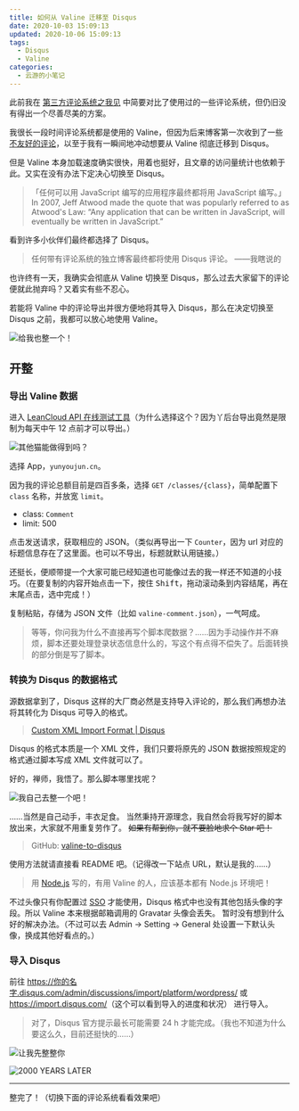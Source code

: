 ```yaml
---
title: 如何从 Valine 迁移至 Disqus
date: 2020-10-03 15:09:13
updated: 2020-10-06 15:09:13
tags:
  - Disqus
  - Valine
categories:
  - 云游的小笔记
---
```


此前我在 [第三方评论系统之我见](https://www.yunyoujun.cn/share/third-party-comment-system/) 中简要对比了使用过的一些评论系统，但仍旧没有得出一个尽善尽美的方案。

我很长一段时间评论系统都是使用的 Valine，但因为后来博客第一次收到了一些[不友好的评论](https://twitter.com/YunYouJun/status/1310547458997415936)，以至于我有一瞬间地冲动想要从 Valine 彻底迁移到 Disqus。

但是 Valine 本身加载速度确实很快，用着也挺好，且文章的访问量统计也依赖于此。又实在没有办法下定决心切换至 Disqus。

> 「任何可以用 JavaScript 编写的应用程序最终都将用 JavaScript 编写。」  
> In 2007, Jeff Atwood made the quote that was popularly referred to as Atwood's Law: “Any application that can be written in JavaScript, will eventually be written in JavaScript.”

看到许多小伙伴们最终都选择了 Disqus。

> 任何带有评论系统的独立博客最终都将使用 Disqus 评论。
> ——我瞎说的

也许终有一天，我确实会彻底从 Valine 切换至 Disqus，那么过去大家留下的评论便就此抛弃吗？又着实有些不忍心。

若能将 Valine 中的评论导出并很方便地将其导入 Disqus，那么在决定切换至 Disqus 之前，我都可以放心地使用 Valine。

![给我也整一个！](https://upyun.yunyoujun.cn/images/make-one-for-me-too.jpg)

<!-- more -->

## 开整

### 导出 Valine 数据

进入 [LeanCloud API 在线测试工具](https://leancloud.cn/dashboard/apionline/index.html)（为什么选择这个？因为丫后台导出竟然是限制为每天中午 12 点前才可以导出。）

![其他猫能做得到吗？](https://i.loli.net/2020/10/03/Ac4nzjQbWJCTek5.jpg)

选择 App，`yunyoujun.cn`。

因为我的评论总额目前是四百多条，选择 `GET /classes/{class}`，简单配置下 `class` 名称，并放宽 `limit`。

- class: `Comment`
- limit: 500

点击发送请求，获取相应的 JSON。（类似再导出一下 `Counter`，因为 url 对应的标题信息存在了这里面。也可以不导出，标题就默认用链接。）

还挺长，便顺带提一个大家可能已经知道也可能像过去的我一样还不知道的小技巧。（在要复制的内容开始点击一下，按住 <kbd>Shift</kbd>，拖动滚动条到内容结尾，再在末尾点击，选中完成！）

复制粘贴，存储为 JSON 文件（比如 `valine-comment.json`），一气呵成。

> 等等，你问我为什么不直接再写个脚本爬数据？……因为手动操作并不麻烦，脚本还要处理登录状态信息什么的，写这个有点得不偿失了。后面转换的部分倒是写了脚本。

### 转换为 Disqus 的数据格式

源数据拿到了，Disqus 这样的大厂商必然是支持导入评论的，那么我们再想办法将其转化为 Disqus 可导入的格式。

> [Custom XML Import Format | Disqus](https://help.disqus.com/en/articles/1717222-custom-xml-import-format)

Disqus 的格式本质是一个 XML 文件，我们只要将原先的 JSON 数据按照规定的格式通过脚本写成 XML 文件就可以了。

好的，禅师，我悟了。那么脚本哪里找呢？

![我自己去整一个吧！](https://i.loli.net/2020/10/03/IiOc7BsHzCULVNR.jpg)

……当然是自己动手，丰衣足食。
当然秉持开源理念，我自然会将我写好的脚本放出来，大家就不用重复劳作了。
~~如果有帮到你，就不要脸地求个 Star 吧！~~

> GitHub: [valine-to-disqus](https://github.com/YunYouJun/valine-to-disqus)

使用方法就请直接看 README 吧。（记得改一下站点 URL，默认是我的……）

> 用 [Node.js](https://nodejs.org/) 写的，有用 Valine 的人，应该基本都有 Node.js 环境吧！

不过头像只有你配置过 [SSO](https://help.disqus.com/en/articles/1717160-integrating-single-sign-on) 才能使用，Disqus 格式中也没有其他包括头像的字段。所以 Valine 本来根据邮箱调用的 Gravatar 头像会丢失。
暂时没有想到什么好的解决办法。（不过可以去 Admin -> Setting -> General 处设置一下默认头像，换成其他好看点的。）

### 导入 Disqus

前往 <https://你的名字.disqus.com/admin/discussions/import/platform/wordpress/> 或 <https://import.disqus.com/>（这个可以看到导入的进度和状况） 进行导入。

> 对了，Disqus 官方提示最长可能需要 24 h 才能完成。（我也不知道为什么要这么久，目前还挺快的……）

![让我先整整你](https://i.loli.net/2020/10/03/p8QgJs4TtEhOzX3.jpg)

![2000 YEARS LATER](https://i.loli.net/2020/10/06/14Ih5AyknRNxajl.png)

---

整完了！（切换下面的评论系统看看效果吧）
